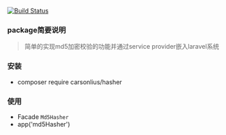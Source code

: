 [![Build Status](https://travis-ci.org/carsonlius/laravel-hasher-demo.svg?branch=master)](https://travis-ci.org/carsonlius/laravel-hasher-demo)
### package简要说明  

> 简单的实现md5加密校验的功能并通过service provider嵌入laravel系统

### 安装

+ composer require carsonlius/hasher

###  使用

+ Facade `Md5Hasher`
+ app('md5Hasher')

